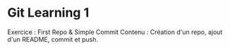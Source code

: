 # Git Learning 1
Exercice : First Repo & Simple Commit
Contenu : Création d'un repo, ajout d'un README, commit et push.
